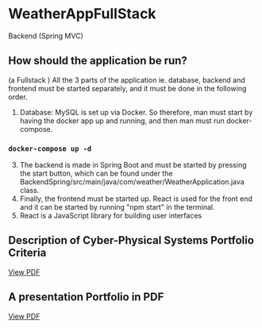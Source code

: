 # WeatherAppFullStack
Backend (Spring MVC) 
## How should the application be run?
 (a Fullstack ) All the 3 parts of the application ie. database, backend and frontend must be started 
separately, and it must be done in the following order.
1. Database: MySQL is set up via Docker. So therefore, man must start by having the docker app 
up and running, and then man must run docker-compose.

### `docker-compose up -d`

3. The backend is made in Spring Boot and must be started by pressing the start button, which 
can be found under the BackendSpring/src/main/java/com/weather/WeatherApplication.java class.
4. Finally, the frontend must be started up. React is used for the front end and it can be started by 
running "npm start" in the terminal.
5. React is a JavaScript library for building user interfaces

## Description of Cyber-Physical Systems Portfolio Criteria
[View PDF](./PDF/CPS_Portfolio.pdf)

## A presentation Portfolio in PDF
[View PDF](./PDF/Presentation_af_Portefølge.pdf)
